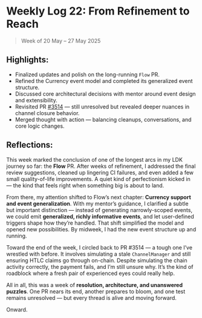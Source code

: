 # Weekly Log 22: From Refinement to Reach

> Week of 20 May – 27 May 2025

## Highlights:

- Finalized updates and polish on the long-running `Flow` PR.
- Refined the Currency event model and completed its generalized event
  structure.
- Discussed core architectural decisions with mentor around event design and
  extensibility.
- Revisited PR
  [#3514](https://github.com/lightningdevkit/rust-lightning/pull/3514) — still
  unresolved but revealed deeper nuances in channel closure behavior.
- Merged thought with action — balancing cleanups, conversations, and core logic
  changes.

## Reflections:

This week marked the conclusion of one of the longest arcs in my LDK journey so
far: the **Flow** PR. After weeks of refinement, I addressed the final review
suggestions, cleaned up lingering CI failures, and even added a few small
quality-of-life improvements. A quiet kind of perfectionism kicked in — the kind
that feels right when something big is about to land.

From there, my attention shifted to Flow’s next chapter: **Currency support and
event generalization**. With my mentor’s guidance, I clarified a subtle but
important distinction — instead of generating narrowly-scoped events, we could
emit **generalized, richly informative events**, and let user-defined triggers
shape how they’re handled. That shift simplified the model and opened new
possibilities. By midweek, I had the new event structure up and running.

Toward the end of the week, I circled back to PR #3514 — a tough one I’ve
wrestled with before. It involves simulating a stale `ChannelManager` and still
ensuring HTLC claims go through on-chain. Despite simulating the chain activity
correctly, the payment fails, and I’m still unsure why. It’s the kind of
roadblock where a fresh pair of experienced eyes could really help.

All in all, this was a week of **resolution, architecture, and unanswered
puzzles**. One PR nears its end, another prepares to bloom, and one test remains
unresolved — but every thread is alive and moving forward.

Onward.
